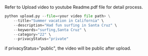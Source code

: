 Refer to Upload video to youtube Readme.pdf file for detail process. 

```py
python upload.py --file=<your video file path> \
	--title="Summer vacation in California" \
	--description="Had fun surfing in Santa Cruz" \
	--keywords="surfing,Santa Cruz" \
	--category="22" \
	--privacyStatus="private"
```

if privacyStatus="public", the video will be public after upload.

